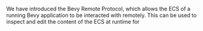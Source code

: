 <!-- Initial implementation of the Bevy Remote Protocol (Adopted) -->
<!-- https://github.com/bevyengine/bevy/pull/14880 -->

We have introduced the Bevy Remote Protocol, which allows the ECS of a running
Bevy application to be interacted with remotely. This can be used to inspect and
edit the content of the ECS at runtime for 
